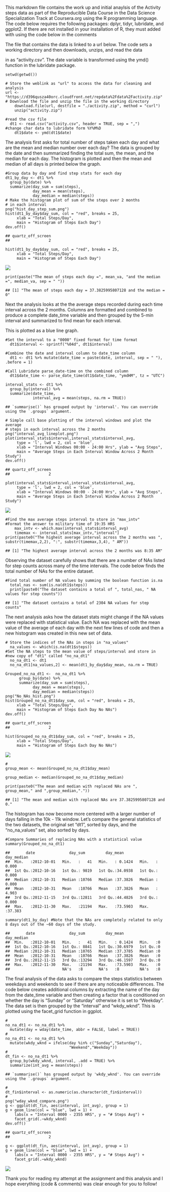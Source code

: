 This markdown file contains the work up and initial anaylsis of the
Activity steps data as part of the Reproducible Data Course in the Data
Science Specialization Track at Coursera.org using the R programming
language. The code below requires the following packages: dplyr, tidyr,
lubridate, and ggplot2. If there are not installed in your installation
of R, they must added with using the code below in the comments

The file that contains the data is linked to a url below. The code sets
a working directory and then downloads, unzips, and read the data

in as “activity.csv”. The date variable is transformed using the ymd()
function in the lubridate package.

    setwd(getwd())

    # Store the weblink as "url" to access the data for cleaning and analysis
    url <-  "https://d396qusza40orc.cloudfront.net/repdata%2Fdata%2Factivity.zip"
    # Download the file and unzip the file in the working directory
        download.file(url, destfile = "./activity.zip", method = "curl")
        unzip("activity.zip")
        
    #read the csv file
      dt1 <- read.csv("activity.csv", header = TRUE, sep = ",")
    #change char data to lubridate form %Y%M%D
        dt1$date <- ymd(dt1$date)

The analysis first asks for total number of steps taken each day and
what are the mean and median number over each day? The data is grouped
by the date and then summarized finding the total sum, the mean, and the
median for each day. The histogram is plotted and then the mean and
median of all days is printed below the graph.

    #Group data by day and find step stats for each day
    dt1_by_day <- dt1 %>%
      group_by(date) %>% 
      summarize(day_sum = sum(steps), 
                day_mean = mean(steps), 
                day_median = median(steps))
    # Make the histogram plot of sum of the steps over 2 months 
    # in each interval
    png("hist_day_step_sum.png")
    hist(dt1_by_day$day_sum, col = "red", breaks = 25,
         xlab = "Total Steps/Day",
         main = "Histogram of Steps Each Day")
    dev.off()

    ## quartz_off_screen 
    ##                 2

    hist(dt1_by_day$day_sum, col = "red", breaks = 25,
         xlab = "Total Steps/Day",
         main = "Histogram of Steps Each Day")

![](PA1_Template_files/figure-markdown_strict/histcode-1.png)

    print(paste("The mean of steps each day =", mean_va, "and the median =", median_va, sep = " "))  

    ## [1] "The mean of steps each day = 37.3825995807128 and the median = 0"

Next the analysis looks at the the average steps recorded during each
time interval across the 2 months. Columns are formatted and combined to
produce a complete date\_time variable and then grouped by the 5-min
interval and summarized to find mean for each interval.

This is plotted as a blue line graph.

    #Set the interval to a "0000" fixed format for time format
      dt1$interval <- sprintf("%04d", dt1$interval)
      
    #Combine the date and interval column to date_time column
      dt1 <- dt1 %>% mutate(date_time = paste(date, interval, sep = " "), .before = 1)
      
    #Call Lubridate parse_date-time on the combined column
      dt1$date_time <- parse_date_time(dt1$date_time, "ymdHM", tz = "UTC")

    interval_stats <- dt1 %>%
      group_by(interval) %>%
      summarize(date_time, 
                interval_avg = mean(steps, na.rm = TRUE))

    ## `summarise()` has grouped output by 'interval'. You can override using the `.groups` argument.

    # Simple call base plotting of the interval windows and plot the average
    # steps in each interval across the 2 months 
    png("interval_avg_lineplot.png")
    plot(interval_stats$interval,interval_stats$interval_avg, 
         type = 'l', lwd = 2, col = 'blue', 
         xlab = "Interval Windows 00:00 - 24:00 Hrs", ylab = "Avg Steps",
         main = "Average Steps in Each Interval Window Across 2 Month Study")
    dev.off()

    ## quartz_off_screen 
    ##                 2

    plot(interval_stats$interval,interval_stats$interval_avg, 
         type = 'l', lwd = 2, col = 'blue', 
         xlab = "Interval Windows 00:00 - 24:00 Hrs", ylab = "Avg Steps",
         main = "Average Steps in Each Interval Window Across 2 Month Study")

![](PA1_Template_files/figure-markdown_strict/intv_line-1.png)

    #Find the max average steps interval to store in "max_intv"
    #Format the answer to military time of 19:35 HRS
        max_intv <- which.max(interval_stats$interval_avg)
        timemax <- interval_stats[max_intv,"interval"]
    print(paste0("The highest average interval across the 2 months was ", substr(timemax,2,2), ":", substr(timemax,3,4), " AM"))

    ## [1] "The highest average interval across the 2 months was 8:35 AM"

Observing the dataset carefully shows that there are a number of NAs
listed for step counts across many of the time intervals. The code below
finds the total number of NAs for the entire dataset.

    #Find total number of NA values by summing the boolean function is.na
      total_nas <- sum(is.na(dt1$steps))
      print(paste0("The dataset contains a total of ", total_nas, " NA values for step counts"))

    ## [1] "The dataset contains a total of 2304 NA values for step counts"

The next analysis asks how the dataset stats might change if the NA
values were replaced with statistical value. Each NA was replaced with
the mean value of the average of each day with the next few lines of
code and then a new histogram was created in this new set of data.

    # Store the indices of the NAs in steps in "na_values"
      na_values <- which(is.na(dt1$steps))
    #Set the NA steps to the mean value of steps/interval and store in 
    #new copy of "dt1" called "no_na_dt1"
      no_na_dt1 <- dt1
      no_na_dt1[na_values,2] <- mean(dt1_by_day$day_mean, na.rm = TRUE)

    Grouped_no_na_dt1 <-  no_na_dt1 %>%
          group_by(date) %>%
          summarize(day_sum = sum(steps), 
                day_mean = mean(steps), 
                day_median = median(steps))
    png("No_NAs_hist.png")
    hist(Grouped_no_na_dt1$day_sum, col = "red", breaks = 25,
         xlab = "Total Steps/Day",
         main = "Histogram of Steps Each Day No NAs")
    dev.off()

    ## quartz_off_screen 
    ##                 2

    hist(Grouped_no_na_dt1$day_sum, col = "red", breaks = 25,
         xlab = "Total Steps/Day",
         main = "Histogram of Steps Each Day No NAs")

![](PA1_Template_files/figure-markdown_strict/hist2-1.png)

    #
    group_mean <- mean(Grouped_no_na_dt1$day_mean)

    group_median <- median(Grouped_no_na_dt1$day_median)

    print(paste0("The mean and median with replaced NAs are ", group_mean," and ",group_median,"."))

    ## [1] "The mean and median with replaced NAs are 37.3825995807128 and 0."

The histogram has now become more centered with a larger number of days
falling in the 10k - 11k window. Let’s compare the general statistics of
the two datasets, the original set “dt1”, sorted by days, and the
“no\_na\_values” set, also sorted by days.

    #Compare Summaries of replacing NAs with a statistical value
    summary(Grouped_no_na_dt1)

    ##       date               day_sum         day_mean         day_median    
    ##  Min.   :2012-10-01   Min.   :   41   Min.   : 0.1424   Min.   : 0.000  
    ##  1st Qu.:2012-10-16   1st Qu.: 9819   1st Qu.:34.0938   1st Qu.: 0.000  
    ##  Median :2012-10-31   Median :10766   Median :37.3826   Median : 0.000  
    ##  Mean   :2012-10-31   Mean   :10766   Mean   :37.3826   Mean   : 4.903  
    ##  3rd Qu.:2012-11-15   3rd Qu.:12811   3rd Qu.:44.4826   3rd Qu.: 0.000  
    ##  Max.   :2012-11-30   Max.   :21194   Max.   :73.5903   Max.   :37.383

    summary(dt1_by_day) #Note that the NAs are completely related to only 8 days out of the ~60 days of the study.

    ##       date               day_sum         day_mean         day_median
    ##  Min.   :2012-10-01   Min.   :   41   Min.   : 0.1424   Min.   :0   
    ##  1st Qu.:2012-10-16   1st Qu.: 8841   1st Qu.:30.6979   1st Qu.:0   
    ##  Median :2012-10-31   Median :10765   Median :37.3785   Median :0   
    ##  Mean   :2012-10-31   Mean   :10766   Mean   :37.3826   Mean   :0   
    ##  3rd Qu.:2012-11-15   3rd Qu.:13294   3rd Qu.:46.1597   3rd Qu.:0   
    ##  Max.   :2012-11-30   Max.   :21194   Max.   :73.5903   Max.   :0   
    ##                       NA's   :8       NA's   :8         NA's   :8

The final analysis of the data asks to compare the steps statistics
between weekdays and weekends to see if there are any noticeable
differences. The code below creates additional columns by extracting the
name of the day from the date\_time variable and then creating a factor
that is conditioned on whether the day is “Sunday” or “Saturday”
otherwise it is set to “Weekday”. The data set is then grouped by the
“interval” and “wkdy\_wknd”. This is plotted using the facet\_grid
function in ggplot.

    #
    no_na_dt1 <- no_na_dt1 %>% 
      mutate(day = wday(date_time, abbr = FALSE, label = TRUE))
    #
    no_na_dt1 <- no_na_dt1 %>% 
      mutate(wkdy_wknd = ifelse(day %in% c("Sunday","Saturday"),
                                "Weekend","Weekday"))
    #
    dt_fin <- no_na_dt1 %>%
      group_by(wkdy_wknd, interval, .add = TRUE) %>%
      summarize(int_avg = mean(steps))

    ## `summarise()` has grouped output by 'wkdy_wknd'. You can override using the `.groups` argument.

    #
    dt_fin$interval <- as.numeric(as.character(dt_fin$interval))
    #
    png("wday_wknd_compare.png")
    g <- ggplot(dt_fin, aes(interval, int_avg), group = 1)
    g + geom_line(col = "blue", lwd = 1) +
        labs(x = "Interval 0000 - 2355 HRS", y = "# Steps Avg") + 
        facet_grid(.~wkdy_wknd)
    dev.off()

    ## quartz_off_screen 
    ##                 2

    g <- ggplot(dt_fin, aes(interval, int_avg), group = 1)
    g + geom_line(col = "blue", lwd = 1) +
        labs(x = "Interval 0000 - 2355 HRS", y = "# Steps Avg") + 
        facet_grid(.~wkdy_wknd)

![](PA1_Template_files/figure-markdown_strict/dt_fin-1.png)

Thank you for reading my attempt at the assignment and this analysis and
I hope everything (code & comments) was clear enough for you to follow!
